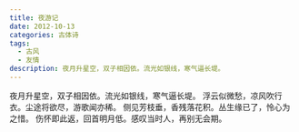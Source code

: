 ```yaml
---
title: 夜游记
date: 2012-10-13
categories: 古体诗
tags:
  - 古风
  - 友情
description: 夜月升星空，双子相因依。流光如银线，寒气逼长堤。
---
```


夜月升星空，双子相因依。流光如银线，寒气逼长堤。
浮云似微愁，凉风吹行衣。尘途将欲尽，游歌闻亦稀。
侧见芳枝垂，香残落花积。丛生缘已了，怜心为之惜。
伤怀即此返，回首明月低。感叹当时人，再别无会期。